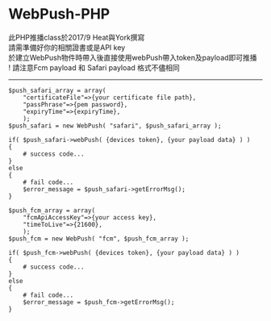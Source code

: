 # WebPush-PHP
此PHP推播class於2017/9 Heat與York撰寫<br>
請需準備好你的相關證書或是API key<br>
於建立WebPush物件時帶入後直接使用webPush帶入token及payload即可推播<br>
! 請注意Fcm payload 和 Safari payload 格式不儘相同<br>
<hr>

    $push_safari_array = array(
        "certificateFile"=>{your certificate file path}, 
        "passPhrase"=>{pem password},
        "expiryTime"=>{expiryTime},
        );
    $push_safari = new WebPush( "safari", $push_safari_array );

    if( $push_safari->webPush( {devices token}, {your payload data} ) )
    {
        # success code...
    }
    else
    {
        # fail code...
        $error_message = $push_safari->getErrorMsg();
    }

    $push_fcm_array = array(
        "fcmApiAccessKey"=>{your access key}, 
        "timeToLive"=>{21600},
        );
    $push_fcm = new WebPush( "fcm", $push_fcm_array );

    if( $push_fcm->webPush( {devices token}, {your payload data} ) )
    {
        # success code...
    }
    else
    {
        # fail code...
        $error_message = $push_fcm->getErrorMsg();
    }
